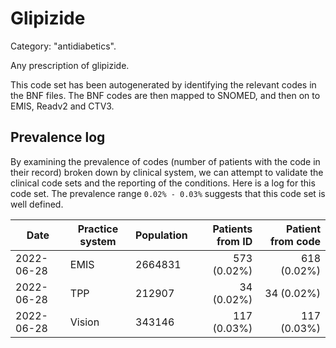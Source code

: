 # Glipizide

Category: "antidiabetics".

Any prescription of glipizide.

This code set has been autogenerated by identifying the relevant codes in the BNF files. The BNF codes are then mapped to SNOMED, and then on to EMIS, Readv2 and CTV3.

## Prevalence log

By examining the prevalence of codes (number of patients with the code in their record) broken down by clinical system, we can attempt to validate the clinical code sets and the reporting of the conditions. Here is a log for this code set. The prevalence range `0.02% - 0.03%` suggests that this code set is well defined.

| Date       | Practice system | Population | Patients from ID | Patient from code |
| ---------- | --------------- | ---------- | ---------------: | ----------------: |
| 2022-06-28 | EMIS            | 2664831    |      573 (0.02%) |       618 (0.02%) |
| 2022-06-28 | TPP             | 212907     |       34 (0.02%) |        34 (0.02%) |
| 2022-06-28 | Vision          | 343146     |      117 (0.03%) |       117 (0.03%) |
